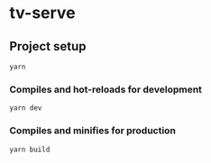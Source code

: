 # tv-serve

## Project setup

```
yarn
```

### Compiles and hot-reloads for development

```
yarn dev
```

### Compiles and minifies for production

```
yarn build
```
